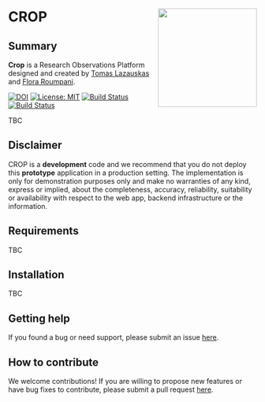 # CROP <img src="https://pngimage.net/wp-content/uploads/2018/06/logo-placeholder-png.png" width="200" align="right">

## Summary
**Crop** is a Research Observations Platform designed and created by [Tomas Lazauskas](https://github.com/tomaslaz) and [Flora Roumpani](https://github.com/misspawty).

[![DOI](https://zenodo.org/badge/DOI/10.5281/zenodo.3662779.svg)](https://doi.org/10.5281/zenodo.3662779)
[![License: MIT](https://img.shields.io/badge/License-MIT-yellow.svg)](https://opensource.org/licenses/MIT)
[![Build Status](https://travis-ci.org/alan-turing-institute/CROP.svg?branch=master)](https://travis-ci.org/alan-turing-institute/CROP)
[![Build Status](https://travis-ci.org/alan-turing-institute/CROP.svg?branch=develop)](https://travis-ci.org/alan-turing-institute/CROP)


TBC

## Disclaimer

CROP is a **development** code and we recommend that you do not deploy this **prototype** application in a production setting. The implementation is only for demonstration purposes only and make no warranties of any kind, express or implied, about the completeness, accuracy, reliability, suitability or availability with respect to the web app, backend infrastructure or the information.

## Requirements

TBC

## Installation

TBC

## Getting help

If you found a bug or need support, please submit an issue [here](https://github.com/alan-turing-institute/CROP/issues/new).

## How to contribute

We welcome contributions! If you are willing to propose new features or have bug fixes to contribute, please submit a pull request [here](https://github.com/alan-turing-institute/CROP/pulls).
